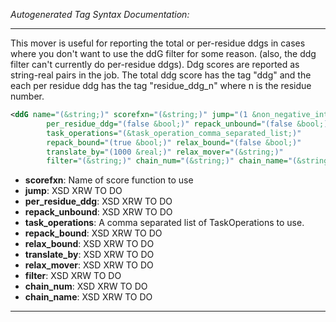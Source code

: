 <!-- THIS IS AN AUTOGENERATED FILE: Don't edit it directly, instead change the schema definition in the code itself. -->

_Autogenerated Tag Syntax Documentation:_

---
This mover is useful for reporting the total or per-residue ddgs in cases where you don't want to use the ddG filter for some reason. (also, the ddg filter can't currently do per-residue ddgs). Ddg scores are reported as string-real pairs in the job. The total ddg score has the tag "ddg" and the each per residue ddg has the tag "residue_ddg_n" where n is the residue number.

```xml
<ddG name="(&string;)" scorefxn="(&string;)" jump="(1 &non_negative_integer;)"
        per_residue_ddg="(false &bool;)" repack_unbound="(false &bool;)"
        task_operations="(&task_operation_comma_separated_list;)"
        repack_bound="(true &bool;)" relax_bound="(false &bool;)"
        translate_by="(1000 &real;)" relax_mover="(&string;)"
        filter="(&string;)" chain_num="(&string;)" chain_name="(&string;)" />
```

-   **scorefxn**: Name of score function to use
-   **jump**: XSD XRW TO DO
-   **per_residue_ddg**: XSD XRW TO DO
-   **repack_unbound**: XSD XRW TO DO
-   **task_operations**: A comma separated list of TaskOperations to use.
-   **repack_bound**: XSD XRW TO DO
-   **relax_bound**: XSD XRW TO DO
-   **translate_by**: XSD XRW TO DO
-   **relax_mover**: XSD XRW TO DO
-   **filter**: XSD XRW TO DO
-   **chain_num**: XSD XRW TO DO
-   **chain_name**: XSD XRW TO DO

---
